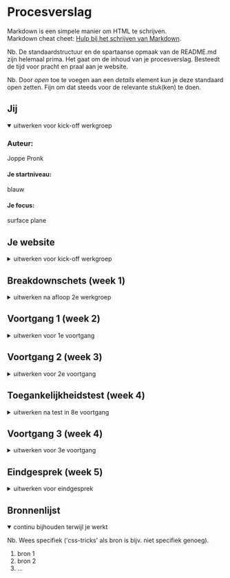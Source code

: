 # Procesverslag
Markdown is een simpele manier om HTML te schrijven.  
Markdown cheat cheet: [Hulp bij het schrijven van Markdown](https://github.com/adam-p/markdown-here/wiki/Markdown-Cheatsheet).

Nb. De standaardstructuur en de spartaanse opmaak van de README.md zijn helemaal prima. Het gaat om de inhoud van je procesverslag. Besteedt de tijd voor pracht en praal aan je website.

Nb. Door *open* toe te voegen aan een *details* element kun je deze standaard open zetten. Fijn om dat steeds voor de relevante stuk(ken) te doen.





## Jij

<details open>
<summary>uitwerken voor kick-off werkgroep</summary>

### Auteur:
Joppe Pronk

#### Je startniveau:
 blauw

#### Je focus:
surface plane
 
</details>





## Je website

<details>
<summary>uitwerken voor kick-off werkgroep</summary>

### Je opdracht:
https://nl.karhu.com/
 
#### Screenshot(s) van de eerste pagina (small screen): 
Homepagina
<img src="images/home.png" width="375px" alt="Dit is de home pagina">

#### Screenshot(s) van de tweede pagina (small screen):
Over Karhu
<img src="images/over.png" width="375px" alt="Hier lees je meer over het merk">
 
</details>





## Breakdownschets (week 1)

<details>
<summary>uitwerken na afloop 2e werkgroep</summary>

### de hele pagina: 
<img src="images/breakdown1.jpg" width="375px" alt="breakdown van de hele pagina">

### dynamisch deel (bijv menu): 
<img src="images/dummy-plaatje.jpg" width="375px" alt="breakdown van een dynamisch deel">

### wellicht nog een dynamisch deel (bijv filter): 
<img src="images/dummy-plaatje.jpg" width="375px" alt="breakdown van nog een dynamisch deel">

</details>





## Voortgang 1 (week 2)

<details>
<summary>uitwerken voor 1e voortgang</summary>

### Stand van zaken
Alle content en afbeeldingen zijn zo goed als erin gezet - heb nog moeite met hamburgere menu


### Agenda voor meeting
samen met je groepje opstellen

| Joppe.         | Maeren.            | Leo          | Timo                |
| ---            | ---                | ---          | ---                 |
| - Mijn HTML    | Responsiveness en  | Willekeurige-| html kan schrijven  |
| - Positioneren | positioneren.      | posities     | zonder div’s, id’s. |
|                | ...                | ...          | CSS positioneren    |


### Verslag van meeting
hier na afloop snel de uitkomsten van de meeting vastleggen

- punt 1: Tips voor hamburger menu: https://codepen.io/erikterwan/pen/EVzeRP
- punt 2: Kopjes boven de afbeeldingen


</details>





## Voortgang 2 (week 3)

<details>
<summary>uitwerken voor 2e voortgang</summary>

### Stand van zaken
Ik heb al een groot deel responsive gemaakt!


### Agenda voor meeting
samen met je groepje opstellen

| Joppe.         | Maeren             | Timo                     | Leo                                |
| ---            | ---                | ---                      | ---                                |
| Werken met     | nette html.        | Werken met media query's | Selectoren, wanner je met meerdere |
|-grid/ flexbox. | CSS positioneren.  | voor responsiveness      | paginas's werkt +                  |
| ...            | ...                | ...                      | media query's.                     |


### Verslag van meeting
hier na afloop snel de uitkomsten van de meeting vastleggen

- Tips voor een responsive menu
- Welke selectoren ik kan gebruiken, alleen div, class voor styling

</details>





## Toegankelijkheidstest (week 4)

<details>
<summary>uitwerken na test in 8e voortgang</summary>

### Bevindingen
Lijst met je bevindingen die in de test naar voren kwamen:
 
1) Muis en toetsenboard:
 
 - Met tab begint het bij een verkeerde button <--oplossing---> In de a een # plaatsen.
 - In menu is de active state niet zichtbaar <--oplossing---> :active in css.
 - Nog niet overal een hover state bij buttons <--oplossing---> Meer hover states implementeren.
 
2) Sreen readers:
 
 - Nog niet alle afbeeldinfgen hadden een naam gekregen <--oplossing---> bij img > alt specfieker zijn.
 
 
3) Diverse beperkingen
 
 - Buttons zijn redelijk klein  <--oplossing---> Buttons en de ruimte om de button vergroten.
 - Er zijn sommige tekstenslecht te lezen bijv. in de header  <--oplossing---> groter contrast in de kleuren gebruiken.
 - 
 
 
</details>





## Voortgang 3 (week 4)

<details>
<summary>uitwerken voor 3e voortgang</summary>

### Stand van zaken
Ik heb een beetje moeite met de footer maken, ik wil grid gebruiken, maar ik krijg heel veel witruimte tussen m'n teksten....


### Agenda voor meeting
samen met je groepje opstellen

|Joppe           | student 2          | student 3    | student 4        |
| ---            | ---                | ---          | ---              |
| Grid.          | en dit             | en ik dit    | en dan ik dat    |
|                | dit als er tijd is | nog een punt | dit wil ik zeker |
| ...            | ...                | ...          | ...              |


### Verslag van meeting
hier na afloop snel de uitkomsten van de meeting vastleggen

- Ik kan het best eerst een tekening maken van het er met grid uit moet te komen zien, en daarna met grid aan de slag gaan
- Ik moet voor de verschillende fotns ook eigen font familys aanmaken... deze hoeven ook niet perse in de :root.
 

</details>





## Eindgesprek (week 5)

<details>
<summary>uitwerken voor eindgesprek</summary>

### Stand van zaken
hier dit ging goed & dit was lastig (neem ook screenshots op van delen van je website en code)

### Screenshot(s)

hier screenshot(s) van je eindresultaat

</details>





## Bronnenlijst

<details open>
<summary>continu bijhouden terwijl je werkt</summary>

Nb. Wees specifiek ('css-tricks' als bron is bijv. niet specifiek genoeg).

1. bron 1
2. bron 2
3. ...

</details>
